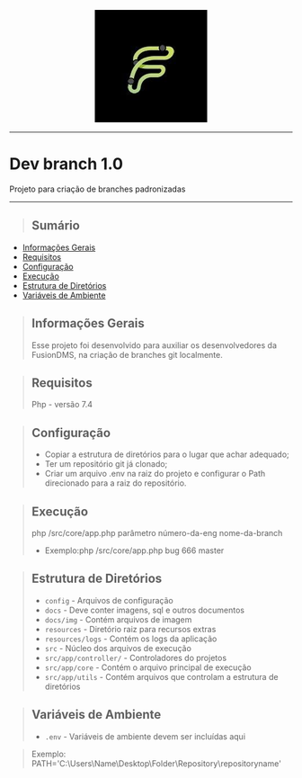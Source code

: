 
<p align="center">
  <img src="docs/img/logo.jpg" />
</p>

----------
# Dev branch 1.0
Projeto para criação de branches padronizadas

----------

>## Sumário

* [Informações Gerais](#informações-gerais)
* [Requisitos](#requisitos)
* [Configuração](#configuração)
* [Execução](#execução)
* [Estrutura de Diretórios](#estrutura-de-diretórios)
* [Variáveis de Ambiente](#variáveis-de-ambiente)

>## Informações Gerais
>Esse projeto foi desenvolvido para auxiliar os desenvolvedores da FusionDMS, na criação de branches git localmente. 

>## Requisitos
>Php   - versão 7.4

>## Configuração
>- Copiar a estrutura de diretórios para o lugar que achar adequado;
>- Ter um repositório git já clonado;
>- Criar um arquivo .env na raiz do projeto e configurar o Path direcionado para a raiz do repositório.

>## Execução
>php /src/core/app.php parâmetro número-da-eng nome-da-branch
> - Exemplo:php /src/core/app.php bug 666 master

>## Estrutura de Diretórios
>- `config` - Arquivos de configuração
>- `docs` - Deve conter imagens, sql e outros documentos
>- `docs/img` - Contém arquivos de imagem
>- `resources` - Diretório raiz para recursos extras
>- `resources/logs` - Contém os logs da aplicação
>- `src` - Núcleo dos arquivos de execução
>- `src/app/controller/` - Controladores do projetos
>- `src/app/core` - Contém o arquivo principal de execução
>- `src/app/utils` - Contém arquivos que controlam a estrutura de diretórios

>## Variáveis de Ambiente
>- `.env` - Variáveis de ambiente devem ser incluídas aqui

>Exemplo: PATH='C:\\Users\\Name\\Desktop\\Folder\\Repository\\repositoryname'


